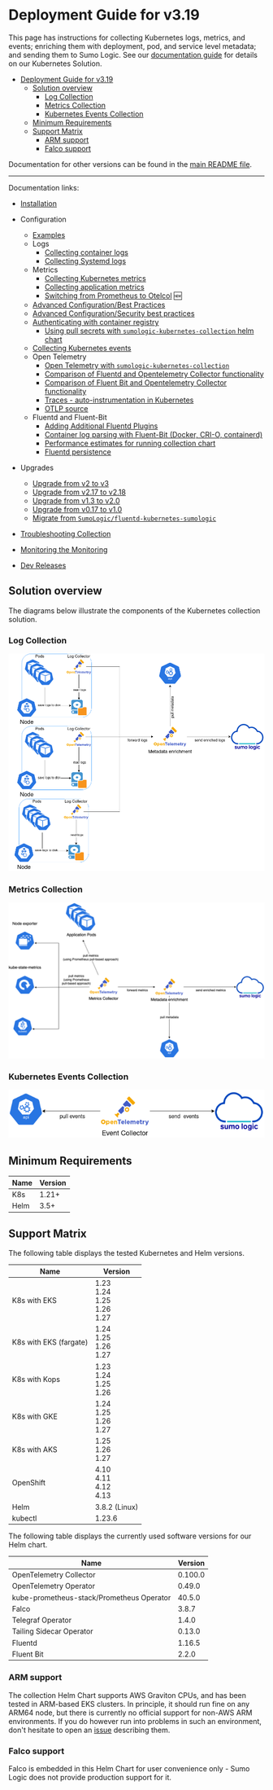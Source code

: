 # Deployment Guide for v3.19

This page has instructions for collecting Kubernetes logs, metrics, and events; enriching them with deployment, pod, and service level
metadata; and sending them to Sumo Logic. See our [documentation guide](https://help.sumologic.com/docs/observability/kubernetes/) for
details on our Kubernetes Solution.

- [Deployment Guide for v3.19](#deployment-guide-for-v319)
  - [Solution overview](#solution-overview)
    - [Log Collection](#log-collection)
    - [Metrics Collection](#metrics-collection)
    - [Kubernetes Events Collection](#kubernetes-events-collection)
  - [Minimum Requirements](#minimum-requirements)
  - [Support Matrix](#support-matrix)
    - [ARM support](#arm-support)
    - [Falco support](#falco-support)

Documentation for other versions can be found in the
[main README file](https://github.com/SumoLogic/sumologic-kubernetes-collection/blob/main/README.md#documentation).

---

Documentation links:

- [Installation](/docs/installation.md)

- Configuration

  - [Examples](/docs/configuration-examples.md)
  - Logs
    - [Collecting container logs](/docs/collecting-container-logs.md)
    - [Collecting Systemd logs](/docs/collecting-systemd-logs.md)
  - Metrics
    - [Collecting Kubernetes metrics](/docs/collecting-kubernetes-metrics.md)
    - [Collecting application metrics](/docs/collecting-application-metrics.md)
    - [Switching from Prometheus to Otelcol](/docs/opentelemetry-collector/metrics.md#metrics-collector) :new:
  - [Advanced Configuration/Best Practices](/docs/best-practices.md)
  - [Advanced Configuration/Security best practices](/docs/security-best-practices.md)
  - [Authenticating with container registry](/docs/working-with-container-registries.md#authenticating-with-container-registry)
    - [Using pull secrets with `sumologic-kubernetes-collection` helm chart](/docs/working-with-container-registries.md#authenticating-with-container-registry)
  - [Collecting Kubernetes events](/docs/collecting-kubernetes-events.md)
  - Open Telemetry
    - [Open Telemetry with `sumologic-kubernetes-collection`](/docs/opentelemetry-collector/README.md)
    - [Comparison of Fluentd and Opentelemetry Collector functionality](/docs/fluent/fluentd-otc-comparison.md)
    - [Comparison of Fluent Bit and Opentelemetry Collector functionality](/docs/fluentbit-otc-comparison.md)
    - [Traces - auto-instrumentation in Kubernetes](https://help.sumologic.com/docs/apm/traces/get-started-transaction-tracing/opentelemetry-instrumentation/kubernetes)
    - [OTLP source](/docs/otlp-source.md)
  - Fluentd and Fluent-Bit
    - [Adding Additional Fluentd Plugins](/docs/fluent/additional-fluentd-plugins.md)
    - [Container log parsing with Fluent-Bit (Docker, CRI-O, containerd)](/docs/fluent/container-logs.md)
    - [Performance estimates for running collection chart](/docs/fluent/performance.md)
    - [Fluentd persistence](/docs/fluent/fluentd-persistence.md)

- Upgrades

  - [Upgrade from v2 to v3][migration-doc-v3]
  - [Upgrade from v2.17 to v2.18][migration-doc-v2.18]
  - [Upgrade from v1.3 to v2.0][migration-doc-v2]
  - [Upgrade from v0.17 to v1.0][migration-doc-v1]
  - [Migrate from `SumoLogic/fluentd-kubernetes-sumologic`][migration-steps]

- [Troubleshooting Collection](/docs/troubleshoot-collection.md)
- [Monitoring the Monitoring](/docs/monitoring-lag.md)
- [Dev Releases](/docs/dev.md)

[migration-doc-v3]: ./v3-migration-doc.md
[migration-doc-v2.18]: https://github.com/SumoLogic/sumologic-kubernetes-collection/blob/release-v2/deploy/docs/v2-18-migration.md
[migration-doc-v2]: https://github.com/SumoLogic/sumologic-kubernetes-collection/blob/release-v2/deploy/docs/v2_migration_doc.md
[migration-doc-v1]: https://github.com/SumoLogic/sumologic-kubernetes-collection/blob/release-v2/deploy/docs/v1_migration_doc.md
[migration-steps]: https://github.com/SumoLogic/sumologic-kubernetes-collection/blob/release-v2/deploy/docs/Migration_Steps.md

## Solution overview

The diagrams below illustrate the components of the Kubernetes collection solution.

### Log Collection

![logs](/images/logs.png)

### Metrics Collection

![metrics](/images/metrics.png)

### Kubernetes Events Collection

![events](/images/events.png)

## Minimum Requirements

| Name | Version |
| ---- | ------- |
| K8s  | 1.21+   |
| Helm | 3.5+    |

## Support Matrix

The following table displays the tested Kubernetes and Helm versions.

| Name                   | Version                                  |
| ---------------------- | ---------------------------------------- |
| K8s with EKS           | 1.23<br/>1.24<br/>1.25<br/>1.26<br/>1.27 |
| K8s with EKS (fargate) | 1.24<br/>1.25<br/>1.26<br/>1.27          |
| K8s with Kops          | 1.23<br/>1.24<br/>1.25<br/>1.26          |
| K8s with GKE           | 1.24<br/>1.25<br/>1.26<br/>1.27          |
| K8s with AKS           | 1.25<br/>1.26<br/>1.27                   |
| OpenShift              | 4.10<br/>4.11<br/>4.12<br/>4.13          |
| Helm                   | 3.8.2 (Linux)                            |
| kubectl                | 1.23.6                                   |

The following table displays the currently used software versions for our Helm chart.

| Name                                      | Version |
| ----------------------------------------- | ------- |
| OpenTelemetry Collector                   | 0.100.0 |
| OpenTelemetry Operator                    | 0.49.0  |
| kube-prometheus-stack/Prometheus Operator | 40.5.0  |
| Falco                                     | 3.8.7   |
| Telegraf Operator                         | 1.4.0   |
| Tailing Sidecar Operator                  | 0.13.0  |
| Fluentd                                   | 1.16.5  |
| Fluent Bit                                | 2.2.0   |

### ARM support

The collection Helm Chart supports AWS Graviton CPUs, and has been tested in ARM-based EKS clusters. In principle, it should run fine on any
ARM64 node, but there is currently no official support for non-AWS ARM environments. If you do however run into problems in such an
environment, don't hesitate to open an [issue][issues] describing them.

[issues]: https://github.com/SumoLogic/sumologic-kubernetes-collection/issues

### Falco support

Falco is embedded in this Helm Chart for user convenience only - Sumo Logic does not provide production support for it.

